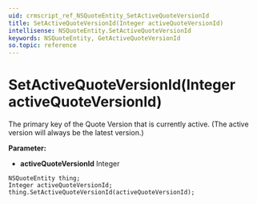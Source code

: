 ```yaml
---
uid: crmscript_ref_NSQuoteEntity_SetActiveQuoteVersionId
title: SetActiveQuoteVersionId(Integer activeQuoteVersionId)
intellisense: NSQuoteEntity.SetActiveQuoteVersionId
keywords: NSQuoteEntity, GetActiveQuoteVersionId
so.topic: reference
---
```


# SetActiveQuoteVersionId(Integer activeQuoteVersionId)

The primary key of the Quote Version that is currently active. (The active version will always be the latest version.)

**Parameter:** 
* **activeQuoteVersionId** Integer

```crmscript
NSQuoteEntity thing;
Integer activeQuoteVersionId;
thing.SetActiveQuoteVersionId(activeQuoteVersionId);
```

